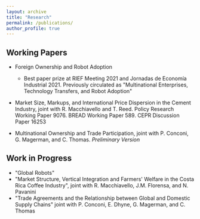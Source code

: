 ```yaml
---
layout: archive
title: "Research"
permalink: /publications/
author_profile: true
---
```


Working Papers 
-----

* <a href="https://cep.lse.ac.uk/pubs/download/dp1854.pdf" style="text-decoration: none" target="_blank">Foreign Ownership and Robot Adoption</a> 
   * Best paper prize at <a href="https://www.dropbox.com/s/pad1wvwys4rgyha/RIEF_prize.jpg?dl=0" style="text-decoration: none" target="_blank"> RIEF Meeting 2021 </a> and <a href="https://www.dropbox.com/s/sgmggo8epozxaf2/JEI_prize.pdf?dl=0" style="text-decoration: none" target="_blank"> Jornadas de Economía Industrial 2021. </a> Previously circulated as "Multinational Enterprises, Technology Transfers, and Robot Adoption"

* <a href="https://drive.google.com/file/d/1Nd7yIw-hwEA7yJUEiqqvslvQafhh8PBG/view" style="text-decoration: none" target="_blank">Market Size, Markups, and International Price Dispersion in the Cement Industry</a>, joint with <a href="https://sites.google.com/site/roccomacchiavello/" style="text-decoration: none" target="_blank">R. Macchiavello</a> and <a href="https://sites.google.com/view/tristanreed/home" style="text-decoration: none" target="_blank">T. Reed</a>.  Policy Research Working Paper 9076. BREAD Working Paper 589. CEPR Discussion Paper 16253 

* <a href="https://conconi.ulb.be/CLMT.pdf" style="text-decoration: none" target="_blank">Multinational Ownership and Trade Participation</a>, joint with <a href="https://sites.google.com/view/paola-conconi-website/" style="text-decoration: none" target="_blank">P. Conconi</a>, <a href="http://www.glennmagerman.com/" style="text-decoration: none" target="_blank">G. Magerman</a>, and <a href="https://www.lse.ac.uk/management/people/academic-staff/cthomas" style="text-decoration: none" target="_blank">C. Thomas</a>. *Preliminary Version*

 
Work in Progress
-----
* "Global Robots"
* "Market Structure, Vertical Integration and Farmers' Welfare in the Costa Rica Coffee Industry", joint with <a href="https://sites.google.com/site/roccomacchiavello/" style="text-decoration: none" target="_blank">R. Macchiavello</a>, <a href="https://sites.google.com/site/pmiquelflorensa/home" style="text-decoration: none" target="_blank">J.M. Florensa</a>, and <a href="https://sites.google.com/site/nicolapavanini/" style="text-decoration: none" target="_blank">N. Pavanini</a>
* "Trade Agreements and the Relationship between Global and Domestic Supply Chains" joint with <a href="https://sites.google.com/view/paola-conconi-website/" style="text-decoration: none" target="_blank">P. Conconi</a>, <a href="https://www.linkedin.com/in/emmanuel-dhyne-1b654411a/?originalSubdomain=be" style="text-decoration: none" target="_blank">E. Dhyne</a>, <a href="http://www.glennmagerman.com/" style="text-decoration: none" target="_blank">G. Magerman</a>, and <a href="https://www.lse.ac.uk/management/people/academic-staff/cthomas" style="text-decoration: none" target="_blank">C. Thomas</a>

